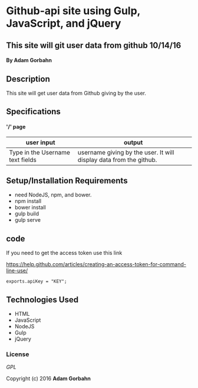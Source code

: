# Github-api site using Gulp, JavaScript, and jQuery

## This site will git user data from github 10/14/16

#### By **Adam Gorbahn**

## Description
This site will get user data from Github giving by the user. 

## Specifications

#### '/' page

user input                | output
------------------------- | -------------
Type in the Username text fields| username giving by the user. It will display data from the github.


## Setup/Installation Requirements

* need NodeJS, npm, and bower.
* npm install
* bower install
* gulp build
* gulp serve

## code

If you need to get the access token use this link

https://help.github.com/articles/creating-an-access-token-for-command-line-use/

```
exports.apiKey = "KEY";

```

## Technologies Used

* HTML
* JavaScript
* NodeJS
* Gulp
* jQuery

### License

*GPL*

Copyright (c) 2016 **Adam Gorbahn**
